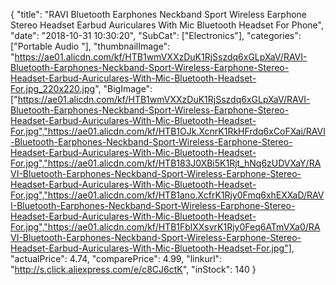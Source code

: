 {
	"title": "RAVI Bluetooth Earphones Neckband Sport Wireless Earphone Stereo Headset Earbud Auriculares With Mic Bluetooth Headset For Phone",
	"date": "2018-10-31 10:30:20",
	"SubCat": ["Electronics"],
	"categories": ["Portable Audio "],
	"thumbnailImage": "https://ae01.alicdn.com/kf/HTB1wmVXXzDuK1RjSszdq6xGLpXaV/RAVI-Bluetooth-Earphones-Neckband-Sport-Wireless-Earphone-Stereo-Headset-Earbud-Auriculares-With-Mic-Bluetooth-Headset-For.jpg_220x220.jpg",
	"BigImage": ["https://ae01.alicdn.com/kf/HTB1wmVXXzDuK1RjSszdq6xGLpXaV/RAVI-Bluetooth-Earphones-Neckband-Sport-Wireless-Earphone-Stereo-Headset-Earbud-Auriculares-With-Mic-Bluetooth-Headset-For.jpg","https://ae01.alicdn.com/kf/HTB1OJk.XcnrK1RkHFrdq6xCoFXai/RAVI-Bluetooth-Earphones-Neckband-Sport-Wireless-Earphone-Stereo-Headset-Earbud-Auriculares-With-Mic-Bluetooth-Headset-For.jpg","https://ae01.alicdn.com/kf/HTB183J0XBi5K1Rjt_hNq6zUDVXaY/RAVI-Bluetooth-Earphones-Neckband-Sport-Wireless-Earphone-Stereo-Headset-Earbud-Auriculares-With-Mic-Bluetooth-Headset-For.jpg","https://ae01.alicdn.com/kf/HTB1ano.XcfrK1Rjy0Fmq6xhEXXaD/RAVI-Bluetooth-Earphones-Neckband-Sport-Wireless-Earphone-Stereo-Headset-Earbud-Auriculares-With-Mic-Bluetooth-Headset-For.jpg","https://ae01.alicdn.com/kf/HTB1FblXXsvrK1Rjy0Feq6ATmVXa0/RAVI-Bluetooth-Earphones-Neckband-Sport-Wireless-Earphone-Stereo-Headset-Earbud-Auriculares-With-Mic-Bluetooth-Headset-For.jpg"],
	"actualPrice": 4.74,
	"comparePrice": 4.99,
	"linkurl": "http://s.click.aliexpress.com/e/c8CJ6ctK",
	"inStock": 140
}
